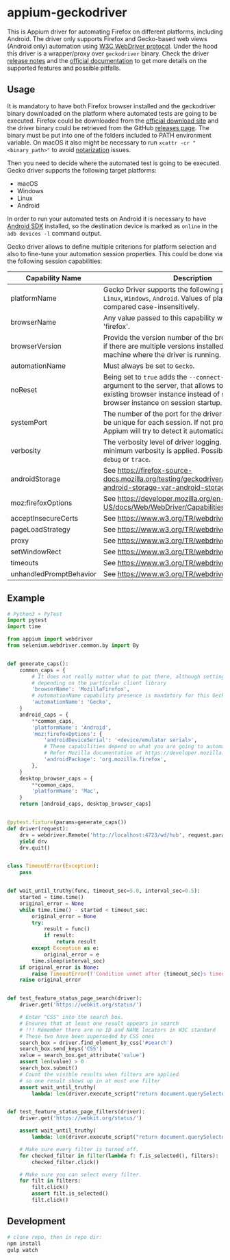 appium-geckodriver
====

This is Appium driver for automating Firefox on different platforms, including Android.
The driver only supports Firefox and Gecko-based web views (Android only) automation using [W3C WebDriver protocol](https://www.w3.org/TR/webdriver/).
Under the hood this driver is a wrapper/proxy over `geckodriver` binary. Check the driver [release notes](https://github.com/mozilla/geckodriver/releases) and the [official documentation](https://developer.mozilla.org/en-US/docs/Web/WebDriver/Capabilities) to get more details on the supported features and possible pitfalls.


## Usage

It is mandatory to have both Firefox browser installed and the geckodriver binary downloaded on the platform where automated tests are going to be executed. Firefox could be downloaded from the [official download site](https://www.mozilla.org/en-GB/firefox/all/) and the driver binary could be retrieved from the GitHub [releases page](https://github.com/mozilla/geckodriver/releases). The binary must be put into one of the folders included to PATH environment variable. On macOS it also might be necessary to run `xcattr -cr "<binary_path>"` to avoid [notarization](https://firefox-source-docs.mozilla.org/testing/geckodriver/Notarization.html) issues.

Then you need to decide where the automated test is going to be executed. Gecko driver supports the following target platforms:
 - macOS
 - Windows
 - Linux
 - Android

In order to run your automated tests on Android it is necessary to have [Android SDK](https://developer.android.com/studio) installed, so the destination device is marked as `online` in the `adb devices -l` command output.

Gecko driver allows to define multiple criterions for platform selection and also to fine-tune your automation session properties. This could be done via the following session capabilities:

Capability Name | Description
--- | ---
platformName | Gecko Driver supports the following platforms: `Mac`, `Linux`, `Windows`, `Android`. Values of platformName are compared case-insensitively.
browserName | Any value passed to this capability will be changed to 'firefox'.
browserVersion | Provide the version number of the browser to automate if there are multiple versions installed on the same machine where the driver is running.
automationName | Must always be set to `Gecko`.
noReset | Being set to `true` adds the `--connect-existing` argument to the server, that allows to connect to an existing browser instance instead of starting a new browser instance on session startup.
systemPort | The number of the port for the driver to listen on. Must be unique for each session. If not provided then Appium will try to detect it automatically.
verbosity | The verbosity level of driver logging. By default minimum verbosity is applied. Possible values are `debug` or `trace`.
androidStorage | See https://firefox-source-docs.mozilla.org/testing/geckodriver/Flags.html#code-android-storage-var-android-storage-var-code
moz:firefoxOptions | See https://developer.mozilla.org/en-US/docs/Web/WebDriver/Capabilities/firefoxOptions
acceptInsecureCerts | See https://www.w3.org/TR/webdriver/#capabilities
pageLoadStrategy | See https://www.w3.org/TR/webdriver/#capabilities
proxy | See https://www.w3.org/TR/webdriver/#capabilities
setWindowRect | See https://www.w3.org/TR/webdriver/#capabilities
timeouts | See https://www.w3.org/TR/webdriver/#capabilities
unhandledPromptBehavior | See https://www.w3.org/TR/webdriver/#capabilities


## Example

```python
# Python3 + PyTest
import pytest
import time

from appium import webdriver
from selenium.webdriver.common.by import By


def generate_caps():
    common_caps = {
        # It does not really matter what to put there, although setting 'Firefox' might cause a failure
        # depending on the particular client library
        'browserName': 'MozillaFirefox',
        # automationName capability presence is mandatory for this Gecko Driver to be selected
        'automationName': 'Gecko',
    }
    android_caps = {
        **common_caps,
        'platformName': 'Android',
        'moz:firefoxOptions': {
            'androidDeviceSerial': '<device/emulator serial>',
            # These capabilities depend on what you are going to automate
            # Refer Mozilla documentation at https://developer.mozilla.org/en-US/docs/Web/WebDriver/Capabilities/firefoxOptions for more details
            'androidPackage': 'org.mozilla.firefox',
        },
    }
    desktop_browser_caps = {
        **common_caps,
        'platformName': 'Mac',
    }
    return [android_caps, desktop_browser_caps]


@pytest.fixture(params=generate_caps())
def driver(request):
    drv = webdriver.Remote('http://localhost:4723/wd/hub', request.param)
    yield drv
    drv.quit()


class TimeoutError(Exception):
    pass


def wait_until_truthy(func, timeout_sec=5.0, interval_sec=0.5):
    started = time.time()
    original_error = None
    while time.time() - started < timeout_sec:
        original_error = None
        try:
            result = func()
            if result:
                return result
        except Exception as e:
            original_error = e
        time.sleep(interval_sec)
    if original_error is None:
        raise TimeoutError(f'Condition unmet after {timeout_sec}s timeout')
    raise original_error


def test_feature_status_page_search(driver):
    driver.get('https://webkit.org/status/')

    # Enter "CSS" into the search box.
    # Ensures that at least one result appears in search
    # !!! Remember there are no ID and NAME locators in W3C standard
    # These two have been superseded by CSS ones
    search_box = driver.find_element_by_css('#search')
    search_box.send_keys('CSS')
    value = search_box.get_attribute('value')
    assert len(value) > 0
    search_box.submit()
    # Count the visible results when filters are applied
    # so one result shows up in at most one filter
    assert wait_until_truthy(
        lambda: len(driver.execute_script("return document.querySelectorAll('li.feature:not(.is-hidden)')")) > 0)


def test_feature_status_page_filters(driver):
    driver.get('https://webkit.org/status/')

    assert wait_until_truthy(
        lambda: len(driver.execute_script("return document.querySelectorAll('.filter-toggle')")) == 7)

    # Make sure every filter is turned off.
    for checked_filter in filter(lambda f: f.is_selected(), filters):
        checked_filter.click()

    # Make sure you can select every filter.
    for filt in filters:
        filt.click()
        assert filt.is_selected()
        filt.click()
```


## Development

```bash
# clone repo, then in repo dir:
npm install
gulp watch
```

